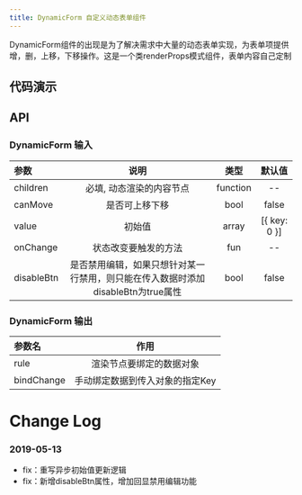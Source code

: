 ```yaml
---
title: DynamicForm 自定义动态表单组件
---
```


DynamicForm组件的出现是为了解决需求中大量的动态表单实现，为表单项提供增，删，上移，下移操作。这是一个类renderProps模式组件，表单内容自己定制
## 代码演示

## API

### DynamicForm 输入
| 参数 | 说明 | 类型 | 默认值  
:--|:------------------------------------------:|:---:|:---:   
| children | 必填, 动态渲染的内容节点 | function | --
| canMove | 是否可上移下移 |  bool |  false
| value | 初始值 | array | [{ key: 0 }] 
| onChange | 状态改变要触发的方法 | fun | -- 
| disableBtn | 是否禁用编辑，如果只想针对某一行禁用，则只能在传入数据时添加disableBtn为true属性 |  bool |  false   

### DynamicForm 输出

| 参数名 | 作用
:--|:--:
| rule | 渲染节点要绑定的数据对象
| bindChange | 手动绑定数据到传入对象的指定Key

# Change Log

### 2019-05-13

 - fix：重写异步初始值更新逻辑
 - fix：新增disableBtn属性，增加回显禁用编辑功能